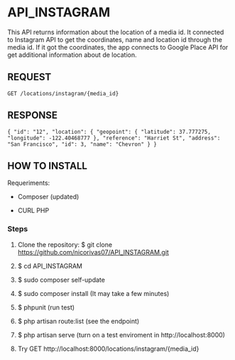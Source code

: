 # API_INSTAGRAM
This API returns information about the location of a media id.
It connected to Instagram API to get the coordinates, name and location id through the media id. If it got the coordinates, the app connects to Google Place API for get additional information about de location.

## REQUEST

`GET /locations/instagram/{media_id}`

## RESPONSE

`
{
    "id": "12",
    "location": {
        "geopoint": {
            "latitude": 37.777275,
            "longitude": -122.40468777
        },
        "reference": "Harriet St",
        "address": "San Francisco",
        "id": 3,
        "name": "Chevron"
    }
}
`

## HOW TO INSTALL
Requeriments:

- Composer (updated)

- CURL PHP

### Steps
1) Clone the repository: $ git clone https://github.com/nicorivas07/API_INSTAGRAM.git

2) $ cd API_INSTAGRAM

3) $ sudo composer self-update

4) $ sudo composer install (It may take a few minutes)

5) $ phpunit (run test)

6) $ php artisan route:list (see the endpoint)

7) $ php artisan serve (turn on a test enviroment in http://localhost:8000)

8) Try GET http://localhost:8000/locations/instagram/{media_id}

